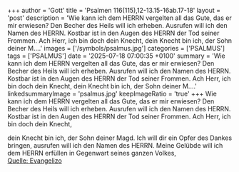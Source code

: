 +++
author = 'Gott'
title = 'Psalmen 116(115),12-13.15-16ab.17-18'
layout = 'post'
description = 'Wie kann ich dem HERRN vergelten all das Gute, das er mir erwiesen? Den Becher des Heils will ich erheben. Ausrufen will ich den Namen des HERRN. Kostbar ist in den Augen des HERRN der Tod seiner Frommen. Ach Herr, ich bin doch dein Knecht,  dein Knecht bin ich, der Sohn deiner M....'
images = ['/symbols/psalmus.jpg']
categories = ['PSALMUS']
tags = ['PSALMUS']
date = '2025-07-18 07:00:35 +0100'
summary = 'Wie kann ich dem HERRN vergelten all das Gute, das er mir erwiesen? Den Becher des Heils will ich erheben. Ausrufen will ich den Namen des HERRN. Kostbar ist in den Augen des HERRN der Tod seiner Frommen. Ach Herr, ich bin doch dein Knecht,  dein Knecht bin ich, der Sohn deiner M....'
linkedsummaryImage = 'psalmus.jpg'
keepImageRatio = 'true'
+++
Wie kann ich dem HERRN vergelten all das Gute, das er mir erwiesen?
Den Becher des Heils will ich erheben. Ausrufen will ich den Namen des HERRN.
Kostbar ist in den Augen des HERRN der Tod seiner Frommen.
Ach Herr, ich bin doch dein Knecht,

dein Knecht bin ich, der Sohn deiner Magd.<!--more-->
Ich will dir ein Opfer des Dankes bringen, ausrufen will ich den Namen des HERRN.
Meine Gelübde will ich dem HERRN erfüllen in Gegenwart seines ganzen Volkes,<br> [Quelle: Evangelizo](https://evangeliumtagfuertag.org/DE/gospel)